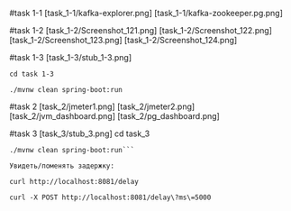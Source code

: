 
#task 1-1
[task_1-1/kafka-explorer.png]
[task_1-1/kafka-zookeeper.pg.png]

#task 1-2
[task_1-2/Screenshot_121.png]
[task_1-2/Screenshot_122.png]
[task_1-2/Screenshot_123.png]
[task_1-2/Screenshot_124.png]

#task 1-3
[task_1-3/stub_1-3.png]

```cd task 1-3```

```./mvnw clean spring-boot:run```

#task 2
[task_2/jmeter1.png]
[task_2/jmeter2.png]
[task_2/jvm_dashboard.png]
[task_2/pg_dashboard.png]


#task 3
[task_3/stub_3.png]
cd task_3

```shell
./mvnw clean spring-boot:run```

Увидеть/поменять задержку:

curl http://localhost:8081/delay

curl -X POST http://localhost:8081/delay\?ms\=5000